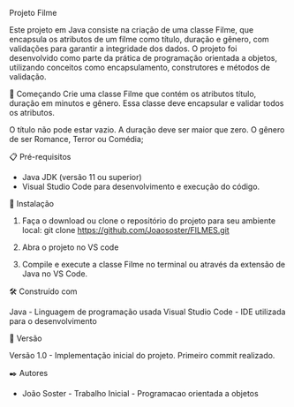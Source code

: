 Projeto Filme

Este projeto em Java consiste na criação de uma classe Filme, que encapsula os atributos de um filme como título, duração e gênero, com validações para garantir a integridade dos dados. O projeto foi desenvolvido como parte da prática de programação orientada a objetos, utilizando conceitos como encapsulamento, construtores e métodos de validação.

🚀 Começando
Crie uma classe Filme que contém os atributos título, duração em minutos e gênero. Essa classe deve encapsular e validar todos os atributos.

O título não pode estar vazio.
A duração deve ser maior que zero.
O gênero de ser Romance, Terror ou Comédia;

📋 Pré-requisitos

- Java JDK (versão 11 ou superior)
- Visual Studio Code para desenvolvimento e execução do código.


🔧 Instalação

1. Faça o download ou clone o repositório do projeto para seu ambiente local:
   git clone https://github.com/Joaososter/FILMES.git

2. Abra o projeto no VS code
3. Compile e execute a classe Filme no terminal ou através da extensão de Java no VS Code.



🛠️ Construído com

Java - Linguagem de programação usada
Visual Studio Code - IDE utilizada para o desenvolvimento


📌 Versão

Versão 1.0 - Implementação inicial do projeto. Primeiro commit realizado.


✒️ Autores
* João Soster - Trabalho Inicial - Programacao orientada a objetos 
